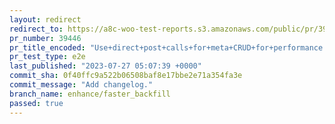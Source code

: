 ```yaml
---
layout: redirect
redirect_to: https://a8c-woo-test-reports.s3.amazonaws.com/public/pr/39446/e2e/index.html
pr_number: 39446
pr_title_encoded: "Use+direct+post+calls+for+meta+CRUD+for+performance."
pr_test_type: e2e
last_published: "2023-07-27 05:07:39 +0000"
commit_sha: 0f40ffc9a522b06508baf8e17bbe2e71a354fa3e
commit_message: "Add changelog."
branch_name: enhance/faster_backfill
passed: true
---
```

